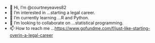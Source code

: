 - 👋 Hi, I’m @courtneyeaves82
- 👀 I’m interested in ...starting a legal career.
- 🌱 I’m currently learning ...R and Python.
- 💞️ I’m looking to collaborate on ...statistical programming.
- 📫 How to reach me ...https://www.gofundme.com/f/just-like-starting-overin-a-legal-career

<!---
courtneyeaves82/courtneyeaves82 is a ✨ special ✨ repository because its `README.md` (this file) appears on your GitHub profile.
You can click the Preview link to take a look at your changes
